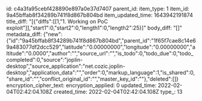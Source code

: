 id: c4a3fa95cebf428890e897a0e37d7407
parent_id: 
item_type: 1
item_id: 9a45bffab8f34289b741f8d867b804bd
item_updated_time: 1643942191874
title_diff: "[{\"diffs\":[[1,\"1. Working on PoC exploit\"]],\"start1\":0,\"start2\":0,\"length1\":0,\"length2\":25}]"
body_diff: "[]"
metadata_diff: {"new":{"id":"9a45bffab8f34289b741f8d867b804bd","parent_id":"1f65f7cae8c14e69a483077df2dcc529","latitude":"0.00000000","longitude":"0.00000000","altitude":"0.0000","author":"","source_url":"","is_todo":0,"todo_due":0,"todo_completed":0,"source":"joplin-desktop","source_application":"net.cozic.joplin-desktop","application_data":"","order":0,"markup_language":1,"is_shared":0,"share_id":"","conflict_original_id":"","master_key_id":""},"deleted":[]}
encryption_cipher_text: 
encryption_applied: 0
updated_time: 2022-02-04T02:42:04.108Z
created_time: 2022-02-04T02:42:04.108Z
type_: 13